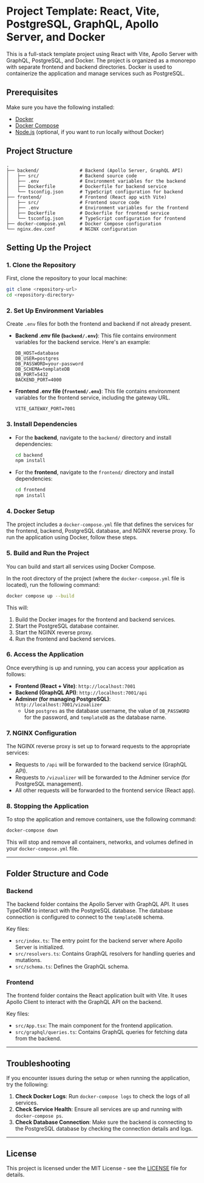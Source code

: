 # Project Template: React, Vite, PostgreSQL, GraphQL, Apollo Server, and Docker

This is a full-stack template project using React with Vite, Apollo Server with GraphQL, PostgreSQL, and Docker. The project is organized as a monorepo with separate frontend and backend directories. Docker is used to containerize the application and manage services such as PostgreSQL.

## Prerequisites

Make sure you have the following installed:

- [Docker](https://www.docker.com/get-started)
- [Docker Compose](https://docs.docker.com/compose/install/)
- [Node.js](https://nodejs.org/) (optional, if you want to run locally without Docker)

## Project Structure

```
.
├── backend/               # Backend (Apollo Server, GraphQL API)
│   ├── src/               # Backend source code
│   ├── .env               # Environment variables for the backend
│   ├── Dockerfile         # Dockerfile for backend service
│   └── tsconfig.json      # TypeScript configuration for backend
├── frontend/              # Frontend (React app with Vite)
│   ├── src/               # Frontend source code
│   ├── .env               # Environment variables for the frontend
│   ├── Dockerfile         # Dockerfile for frontend service
│   └── tsconfig.json      # TypeScript configuration for frontend
├── docker-compose.yml     # Docker Compose configuration
└── nginx.dev.conf         # NGINX configuration
```

## Setting Up the Project

### 1. Clone the Repository

First, clone the repository to your local machine:

```bash
git clone <repository-url>
cd <repository-directory>
```

### 2. Set Up Environment Variables

Create `.env` files for both the frontend and backend if not already present.

- **Backend .env file (`backend/.env`)**:
  This file contains environment variables for the backend service. Here's an example:

  ```env
  DB_HOST=database
  DB_USER=postgres
  DB_PASSWORD=your-password
  DB_SCHEMA=templateDB
  DB_PORT=5432
  BACKEND_PORT=4000
  ```

- **Frontend .env file (`frontend/.env`)**:
  This file contains environment variables for the frontend service, including the gateway URL.

  ```env
  VITE_GATEWAY_PORT=7001
  ```

### 3. Install Dependencies

- For the **backend**, navigate to the `backend/` directory and install dependencies:

  ```bash
  cd backend
  npm install
  ```

- For the **frontend**, navigate to the `frontend/` directory and install dependencies:

  ```bash
  cd frontend
  npm install
  ```

### 4. Docker Setup

The project includes a `docker-compose.yml` file that defines the services for the frontend, backend, PostgreSQL database, and NGINX reverse proxy. To run the application using Docker, follow these steps.

### 5. Build and Run the Project

You can build and start all services using Docker Compose.

In the root directory of the project (where the `docker-compose.yml` file is located), run the following command:

```bash
docker compose up --build
```

This will:

1. Build the Docker images for the frontend and backend services.
2. Start the PostgreSQL database container.
3. Start the NGINX reverse proxy.
4. Run the frontend and backend services.

### 6. Access the Application

Once everything is up and running, you can access your application as follows:

- **Frontend (React + Vite)**: `http://localhost:7001`
- **Backend (GraphQL API)**: `http://localhost:7001/api`
- **Adminer (for managing PostgreSQL)**: `http://localhost:7001/vizualizer`
  - Use `postgres` as the database username, the value of `DB_PASSWORD` for the password, and `templateDB` as the database name.

### 7. NGINX Configuration

The NGINX reverse proxy is set up to forward requests to the appropriate services:

- Requests to `/api` will be forwarded to the backend service (GraphQL API).
- Requests to `/vizualizer` will be forwarded to the Adminer service (for PostgreSQL management).
- All other requests will be forwarded to the frontend service (React app).

### 8. Stopping the Application

To stop the application and remove containers, use the following command:

```bash
docker-compose down
```

This will stop and remove all containers, networks, and volumes defined in your `docker-compose.yml` file.

---

## Folder Structure and Code

### Backend

The backend folder contains the Apollo Server with GraphQL API. It uses TypeORM to interact with the PostgreSQL database. The database connection is configured to connect to the `templateDB` schema.

Key files:

- `src/index.ts`: The entry point for the backend server where Apollo Server is initialized.
- `src/resolvers.ts`: Contains GraphQL resolvers for handling queries and mutations.
- `src/schema.ts`: Defines the GraphQL schema.

### Frontend

The frontend folder contains the React application built with Vite. It uses Apollo Client to interact with the GraphQL API on the backend.

Key files:

- `src/App.tsx`: The main component for the frontend application.
- `src/graphql/queries.ts`: Contains GraphQL queries for fetching data from the backend.

---

## Troubleshooting

If you encounter issues during the setup or when running the application, try the following:

1. **Check Docker Logs**: Run `docker-compose logs` to check the logs of all services.
2. **Check Service Health**: Ensure all services are up and running with `docker-compose ps`.
3. **Check Database Connection**: Make sure the backend is connecting to the PostgreSQL database by checking the connection details and logs.

---

## License

This project is licensed under the MIT License - see the [LICENSE](LICENSE) file for details.
